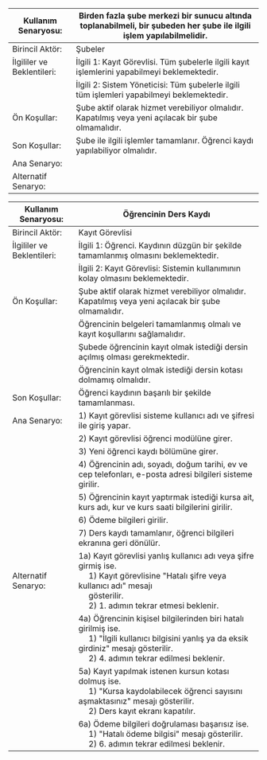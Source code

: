 | Kullanım Senaryosu:        | Birden fazla şube merkezi bir sunucu altında toplanabilmeli, bir şubeden her şube ile ilgili işlem yapılabilmelidir. |
| -------------------------- | -------------------------------------------------------------------------------------------------------------------- |
| Birincil Aktör:            | Şubeler                                                                                                              |
| İlgililer ve Beklentileri: | İlgili 1: Kayıt Görevlisi. Tüm şubelerle ilgili kayıt işlemlerini yapabilmeyi beklemektedir.                         |
|                            | İlgili 2: Sistem Yöneticisi: Tüm şubelerle ilgili tüm işlemleri yapabilmeyi beklemektedir.                           |
| Ön Koşullar:               | Şube aktif olarak hizmet verebiliyor olmalıdır. Kapatılmış veya yeni açılacak bir şube olmamalıdır.                  |
| Son Koşullar:              | Şube ile ilgili işlemler tamamlanır. Öğrenci kaydı yapılabiliyor olmalıdır.                                          |
| Ana Senaryo:               |                                                                                                                      |
| Alternatif Senaryo:        |                                                                                                                      |

| Kullanım Senaryosu:        | Öğrencinin Ders Kaydı                                                                               |
| -------------------------- | --------------------------------------------------------------------------------------------------- |
| Birincil Aktör:            | Kayıt Görevlisi                                                                                     |
| İlgililer ve Beklentileri: | İlgili 1: Öğrenci. Kaydının düzgün bir şekilde tamamlanmış olmasını beklemektedir.                  |
|                            | İlgili 2: Kayıt Görevlisi: Sistemin kullanımının kolay olmasını beklemektedir.                      |
| Ön Koşullar:               | Şube aktif olarak hizmet verebiliyor olmalıdır. Kapatılmış veya yeni açılacak bir şube olmamalıdır. |
|                            | Öğrencinin belgeleri tamamlanmış olmalı ve kayıt koşullarını sağlamalıdır.                          |
|                            | Şubede öğrencinin kayıt olmak istediği dersin açılmış olması gerekmektedir.                         |
|                            | Öğrencinin kayıt olmak istediği dersin kotası dolmamış olmalıdır.                                   |
| Son Koşullar:              | Öğrenci kaydının başarılı bir şekilde tamamlanması.                                                 |
| Ana Senaryo:               | 1) Kayıt görevlisi sisteme kullanıcı adı ve şifresi ile giriş yapar.                                |
|                            | 2) Kayıt görevlisi öğrenci modülüne girer.                                                          |
|                            | 3) Yeni öğrenci kaydı bölümüne girer.                                                               |
|                            | 4) Öğrencinin adı, soyadı, doğum tarihi, ev ve cep telefonları, e-posta adresi bilgileri sisteme girilir.             |
|                            | 5) Öğrencinin kayıt yaptırmak istediği kursa ait, kurs adı, kur ve kurs saati bilgilerini girilir.                                                          |
|                            | 6) Ödeme bilgileri girilir.                                                          |
|                            | 7) Ders kaydı tamamlanır, öğrenci bilgileri ekranına geri dönülür.                                                    |
| Alternatif Senaryo:        | 1a) Kayıt görevlisi yanlış kullanıcı adı veya şifre girmiş ise.<br>  &emsp;  1) Kayıt görevlisine "Hatalı şifre veya kullanıcı adı" mesajı <br>  &emsp;  gösterilir.  <br>  &emsp; 2) 1. adımın tekrar etmesi beklenir.                                                    |
|                            | 4a) Öğrencinin kişisel bilgilerinden biri hatalı girilmiş ise. <br>  &emsp; 1) "İlgili kullanıcı bilgisini yanlış ya da eksik girdiniz" mesajı gösterilir.  <br>  &emsp; 2) 4. adımın tekrar edilmesi beklenir.   |
|                            | 5a) Kayıt yapılmak istenen kursun kotası dolmuş ise.  <br>  &emsp; 1) "Kursa kaydolabilecek öğrenci sayısını aşmaktasınız" mesajı gösterilir.  <br>  &emsp; 2) Ders kayıt ekranı kapatılır.                                 |
|                            | 6a) Ödeme bilgileri doğrulaması başarısız ise.    <br>  &emsp; 1) "Hatalı ödeme bilgisi" mesajı gösterilir. <br>  &emsp; 2) 6. adımın tekrar edilmesi beklenir.                                    |
